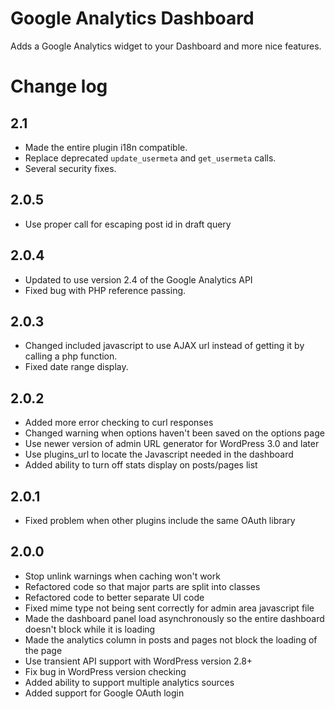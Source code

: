 Google Analytics Dashboard
==========================

Adds a Google Analytics widget to your Dashboard and more nice features.

Change log
==========

2.1
---
 * Made the entire plugin i18n compatible.
 * Replace deprecated `update_usermeta` and `get_usermeta` calls.
 * Several security fixes.

2.0.5
-----
 * Use proper call for escaping post id in draft query

2.0.4
-----
 * Updated to use version 2.4 of the Google Analytics API 
 * Fixed bug with PHP reference passing.

2.0.3
-----
 * Changed included javascript to use AJAX url instead of getting it by calling a php function.
 * Fixed date range display.

2.0.2
-----
 * Added more error checking to curl responses
 * Changed warning when options haven't been saved on the options page
 * Use newer version of admin URL generator for WordPress 3.0 and later
 * Use plugins_url to locate the Javascript needed in the dashboard
 * Added ability to turn off stats display on posts/pages list

2.0.1
-----
 * Fixed problem when other plugins include the same OAuth library

2.0.0
-----
 * Stop unlink warnings when caching won't work
 * Refactored code so that major parts are split into classes
 * Refactored code to better separate UI code
 * Fixed mime type not being sent correctly for admin area javascript file
 * Made the dashboard panel load asynchronously so the entire dashboard 
    doesn't block while it is loading
 * Made the analytics column in posts and pages not block the loading of the page
 * Use transient API support with WordPress version 2.8+
 * Fix bug in WordPress version checking
 * Added ability to support multiple analytics sources
 * Added support for Google OAuth login
